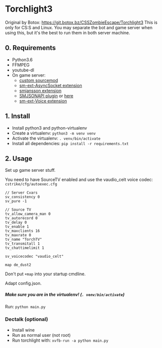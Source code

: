 # Torchlight3

Original by Botox: https://git.botox.bz/CSSZombieEscape/Torchlight3
This is only for CS:S and Linux. You may separate the bot and game server when using this, but it's the best to run them in both server machine.

## 0. Requirements
 * Python3.6
 * FFMPEG
 * youtube-dl
 * On game server:
   * [custom sourcemod](https://github.com/BotoX/sourcemod)
   * [sm-ext-AsyncSocket extension](https://git.botox.bz/CSSZombieEscape/sm-ext-AsyncSocket)
   * [smjansson extension](https://forums.alliedmods.net/showthread.php?t=184604)
   * [SMJSONAPI plugin](https://git.botox.bz/CSSZombieEscape/sm-plugins/src/branch/master/SMJSONAPI) or [here](https://cloud.botox.bz/s/TDRq7XwMFmW8NeQ)
   * [sm-ext-Voice extension](https://git.botox.bz/CSSZombieEscape/sm-ext-Voice)

## 1. Install
  * Install python3 and python-virtualenv
  * Create a virtualenv: `python3 -m venv venv`
  * Activate the virtualenv: `. venv/bin/activate`
  * Install all dependencies: `pip install -r requirements.txt`

## 2. Usage
Set up game server stuff.

You need to have SourceTV enabled and use the vaudio_celt voice codec:  
`cstrike/cfg/autoexec.cfg `
```
// Server Cvars
sv_consistency 0
sv_pure -1

// Source TV
tv_allow_camera_man 0
tv_autorecord 0
tv_delay 0
tv_enable 1
tv_maxclients 16
tv_maxrate 0
tv_name "TorchTV"
tv_transmitall 1
tv_chattimelimit 1

sv_voicecodec "vaudio_celt"

map de_dust2
```

Don't put `+map` into your startup cmdline.

Adapt config.json.

##### Make sure you are in the virtualenv! (`. venv/bin/activate`)
Run: `python main.py`


### Dectalk (optional)
  * Install wine
  * Run as normal user (not root)
  * Run torchlight with: `xvfb-run -a python main.py`
